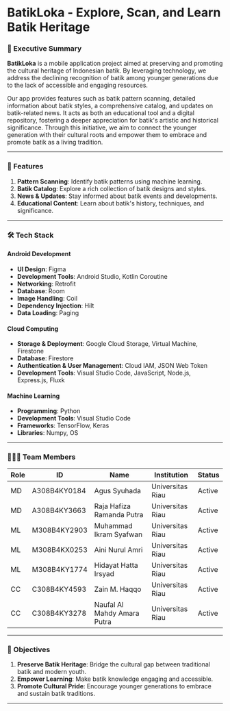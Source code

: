 # BatikLoka - Explore, Scan, and Learn Batik Heritage

### 📜 Executive Summary

**BatikLoka** is a mobile application project aimed at preserving and promoting the cultural heritage of Indonesian batik. By leveraging technology, we address the declining recognition of batik among younger generations due to the lack of accessible and engaging resources.

Our app provides features such as batik pattern scanning, detailed information about batik styles, a comprehensive catalog, and updates on batik-related news. It acts as both an educational tool and a digital repository, fostering a deeper appreciation for batik's artistic and historical significance. Through this initiative, we aim to connect the younger generation with their cultural roots and empower them to embrace and promote batik as a living tradition.

---

### 🚀 Features

1. **Pattern Scanning**: Identify batik patterns using machine learning.
2. **Batik Catalog**: Explore a rich collection of batik designs and styles.
3. **News & Updates**: Stay informed about batik events and developments.
4. **Educational Content**: Learn about batik's history, techniques, and significance.

---

### 🛠️ Tech Stack

#### **Android Development**

- **UI Design**: Figma
- **Development Tools**: Android Studio, Kotlin Coroutine
- **Networking**: Retrofit
- **Database**: Room
- **Image Handling**: Coil
- **Dependency Injection**: Hilt
- **Data Loading**: Paging

#### **Cloud Computing**

- **Storage & Deployment**: Google Cloud Storage, Virtual Machine, Firestone
- **Database**: Firestore
- **Authentication & User Management**: Cloud IAM, JSON Web Token
- **Development Tools**: Visual Studio Code, JavaScript, Node.js, Express.js, Fluxk

#### **Machine Learning**

- **Programming**: Python
- **Development Tools**: Visual Studio Code
- **Frameworks**: TensorFlow, Keras
- **Libraries**: Numpy, OS

---

### 🧑‍🤝‍🧑 Team Members

| Role | ID           | Name                        | Institution      | Status |
| ---- | ------------ | --------------------------- | ---------------- | ------ |
| MD   | A308B4KY0184 | Agus Syuhada                | Universitas Riau | Active |
| MD   | A308B4KY3663 | Raja Hafiza Ramanda Putra   | Universitas Riau | Active |
| ML   | M308B4KY2903 | Muhammad Ikram Syafwan      | Universitas Riau | Active |
| ML   | M308B4KX0253 | Aini Nurul Amri             | Universitas Riau | Active |
| ML   | M308B4KY1774 | Hidayat Hatta Irsyad        | Universitas Riau | Active |
| CC   | C308B4KY4593 | Zain M. Haqqo               | Universitas Riau | Active |
| CC   | C308B4KY3278 | Naufal Al Mahdy Amara Putra | Universitas Riau | Active |

---

### 🌟 Objectives

1. **Preserve Batik Heritage**: Bridge the cultural gap between traditional batik and modern youth.
2. **Empower Learning**: Make batik knowledge engaging and accessible.
3. **Promote Cultural Pride**: Encourage younger generations to embrace and sustain batik traditions.

---

<!-- ### 📥 Contribution
We welcome contributions! Follow these steps:
1. Fork the repository.
2. Create a branch for your feature (`git checkout -b feature/your-feature`).
3. Commit your changes (`git commit -m "Add your feature"`).
4. Push to the branch (`git push origin feature/your-feature`).
5. Open a pull request.

---

### 📞 Contact
For any inquiries or collaboration opportunities, please contact us via email: **batikloka.team@gmail.com**

**Let’s preserve and celebrate the legacy of batik together!** -->
